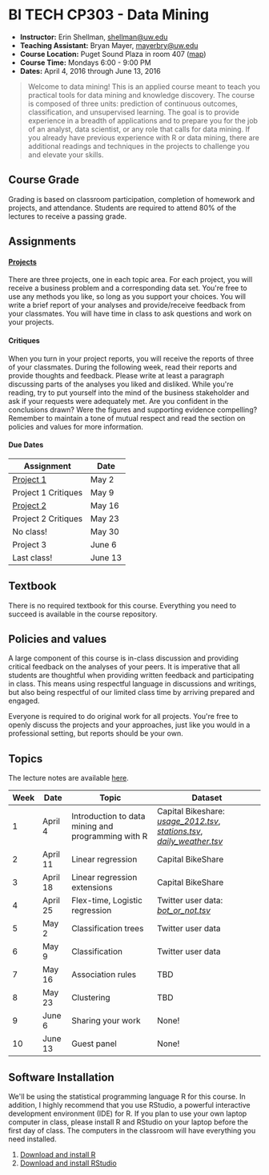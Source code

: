 BI TECH CP303 - Data Mining
===========================

* **Instructor:** Erin Shellman, <shellman@uw.edu>  
* **Teaching Assistant:** Bryan Mayer, <mayerbry@uw.edu>
* **Course Location:** Puget Sound Plaza in room 407 ([map](http://www.pce.uw.edu/maps.aspx?id=88&terms))
* **Course Time:** Mondays 6:00 - 9:00 PM
* **Dates:** April 4, 2016 through June 13, 2016

> Welcome to data mining! This is an applied course meant to teach you practical tools for data mining and knowledge discovery. The course is composed of three units: prediction of continuous outcomes, classification, and unsupervised learning. The goal is to provide experience in a breadth of applications and to prepare you for the job of an analyst, data scientist, or any role that calls for data mining. If you already have previous experience with R or data mining, there are additional readings and techniques in the projects to challenge you and elevate your skills.

## Course Grade

Grading is based on classroom participation, completion of homework and projects, and attendance. Students are required to attend 80% of the lectures to receive a passing grade.

## Assignments

#### [Projects](https://github.com/erinshellman/BI-TECH-CP303/tree/master/projects)

There are three projects, one in each topic area. For each project, you will receive a business problem and a corresponding data set. You're free to use any methods you like, so long as you support your choices. You will write a brief report of your analyses and provide/receive feedback from your classmates. You will have time in class to ask questions and work on your projects.

#### Critiques

When you turn in your project reports, you will receive the reports of three of your classmates. During the following week, read their reports and provide thoughts and feedback. Please write at least a paragraph discussing parts of the analyses you liked and disliked.  While you're reading, try to put yourself into the mind of the business stakeholder and ask if your requests were adequately met. Are you confident in the conclusions drawn? Were the figures and supporting evidence compelling? Remember to maintain a tone of mutual respect and read the section on policies and values for more information. 

#### Due Dates

| Assignment |   Date   |
|-----------|----------|
| [Project 1](https://github.com/erinshellman/BI-TECH-CP303/blob/master/projects/project%201/problem_statement_project_1.md) | May 2 | 
| Project 1 Critiques | May 9 | 
| [Project 2](https://github.com/erinshellman/BI-TECH-CP303/blob/master/projects/project%202/problem_statement_project_2.md) | May 16  | 
| Project 2 Critiques | May 23 | 
| No class! | May 30 | 
| Project 3 | June 6   | 
| Last class! | June 13 | 

## Textbook

There is no required textbook for this course. Everything you need to succeed is available in the course repository.

## Policies and values

A large component of this course is in-class discussion and providing critical feedback on the analyses of your peers. It is imperative that all students are thoughtful when providing written feedback and participating in class. This means using respectful language in discussions and writings, but also being respectful of our limited class time by arriving prepared and engaged.

Everyone is required to do original work for all projects. You're free to openly discuss the projects and your approaches, just like you would in a professional setting, but reports should be your own.

## Topics 

The lecture notes are available [here](http://erinshellman.github.io/data-mining-starter-kit/#/).

Week | Date | Topic | Dataset
-------------- | ------------ | ------------- | -------------
1 | April 4 | Introduction to data mining and programming with R | Capital Bikeshare: [*usage_2012.tsv*](https://s3-us-west-2.amazonaws.com/bi-tech-cp303/project+1/capital-bike-share/usage_2012.tsv), [*stations.tsv*](https://s3-us-west-2.amazonaws.com/bi-tech-cp303/project+1/capital-bike-share/stations.tsv), [*daily_weather.tsv*](https://s3-us-west-2.amazonaws.com/bi-tech-cp303/project+1/capital-bike-share/daily_weather.tsv)
2 | April 11 | Linear regression | Capital BikeShare 
3 | April 18 | Linear regression extensions | Capital BikeShare 
4 | April 25 | Flex-time, Logistic regression | Twitter user data: [*bot_or_not.tsv*](https://s3-us-west-2.amazonaws.com/bi-tech-cp303/project+2/bot_or_not.tsv)
5 | May 2 | Classification trees | Twitter user data 
6 | May 9 | Classification | Twitter user data
7 | May 16 | Association rules | TBD
8 | May 23 | Clustering | TBD
9 | June 6 | Sharing your work | None!
10 | June 13 | Guest panel | None! 

## Software Installation

We'll be using the statistical programming language R for this course. In addition, I highly recommend that you use RStudio, a powerful interactive development environment (IDE) for R. If you plan to use your own laptop computer in class, please install R and RStudio on your laptop before the first day of class. The computers in the classroom will have everything you need installed.

1. [Download and install R](http://cran.cnr.berkeley.edu/)
2. [Download and install RStudio](http://www.rstudio.com/products/rstudio/download/)
